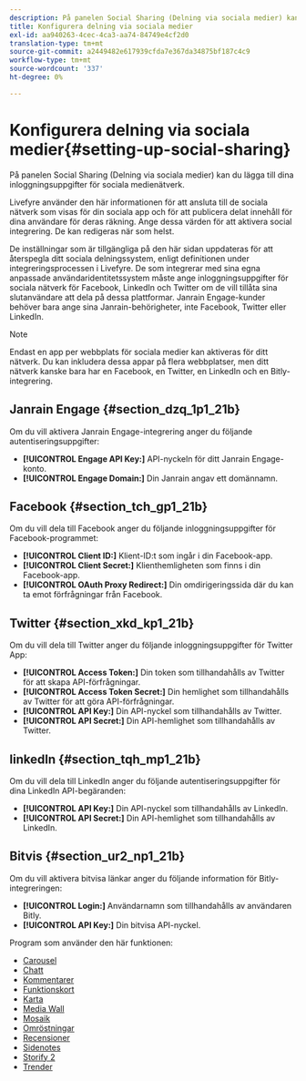 ```yaml
---
description: På panelen Social Sharing (Delning via sociala medier) kan du lägga till dina inloggningsuppgifter för sociala medienätverk.
title: Konfigurera delning via sociala medier
exl-id: aa940263-4cec-4ca3-aa74-84749e4cf2d0
translation-type: tm+mt
source-git-commit: a2449482e617939cfda7e367da34875bf187c4c9
workflow-type: tm+mt
source-wordcount: '337'
ht-degree: 0%

---
```


# Konfigurera delning via sociala medier{#setting-up-social-sharing}

På panelen Social Sharing (Delning via sociala medier) kan du lägga till dina inloggningsuppgifter för sociala medienätverk.

Livefyre använder den här informationen för att ansluta till de sociala nätverk som visas för din sociala app och för att publicera delat innehåll för dina användare för deras räkning. Ange dessa värden för att aktivera social integrering. De kan redigeras när som helst.

De inställningar som är tillgängliga på den här sidan uppdateras för att återspegla ditt sociala delningssystem, enligt definitionen under integreringsprocessen i Livefyre. De som integrerar med sina egna anpassade användaridentitetssystem måste ange inloggningsuppgifter för sociala nätverk för Facebook, LinkedIn och Twitter om de vill tillåta sina slutanvändare att dela på dessa plattformar. Janrain Engage-kunder behöver bara ange sina Janrain-behörigheter, inte Facebook, Twitter eller LinkedIn.

>[!NOTE]
>
>Endast en app per webbplats för sociala medier kan aktiveras för ditt nätverk. Du kan inkludera dessa appar på flera webbplatser, men ditt nätverk kanske bara har en Facebook, en Twitter, en LinkedIn och en Bitly-integrering.

## Janrain Engage {#section_dzq_1p1_21b}

Om du vill aktivera Janrain Engage-integrering anger du följande autentiseringsuppgifter:

* **[!UICONTROL Engage API Key:]** API-nyckeln för ditt Janrain Engage-konto.
* **[!UICONTROL Engage Domain:]** Din Janrain angav ett domännamn.

## Facebook {#section_tch_gp1_21b}

Om du vill dela till Facebook anger du följande inloggningsuppgifter för Facebook-programmet:

* **[!UICONTROL Client ID:]** Klient-ID:t som ingår i din Facebook-app.
* **[!UICONTROL Client Secret:]** Klienthemligheten som finns i din Facebook-app.
* **[!UICONTROL OAuth Proxy Redirect:]** Din omdirigeringssida där du kan ta emot förfrågningar från Facebook.

## Twitter {#section_xkd_kp1_21b}

Om du vill dela till Twitter anger du följande inloggningsuppgifter för Twitter App:

* **[!UICONTROL Access Token:]** Din token som tillhandahålls av Twitter för att skapa API-förfrågningar.
* **[!UICONTROL Access Token Secret:]** Din hemlighet som tillhandahålls av Twitter för att göra API-förfrågningar.
* **[!UICONTROL API Key:]** Din API-nyckel som tillhandahålls av Twitter.
* **[!UICONTROL API Secret:]** Din API-hemlighet som tillhandahålls av Twitter.

## linkedIn {#section_tqh_mp1_21b}

Om du vill dela till LinkedIn anger du följande autentiseringsuppgifter för dina LinkedIn API-begäranden:

* **[!UICONTROL API Key:]** Din API-nyckel som tillhandahålls av LinkedIn.
* **[!UICONTROL API Secret:]** Din API-hemlighet som tillhandahålls av LinkedIn.

## Bitvis {#section_ur2_np1_21b}

Om du vill aktivera bitvisa länkar anger du följande information för Bitly-integreringen:

* **[!UICONTROL Login:]** Användarnamn som tillhandahålls av användaren Bitly.
* **[!UICONTROL API Key:]** Din bitvisa API-nyckel.



Program som använder den här funktionen:
* [Carousel](/help/using/c-about-apps/c-carousel-app/c-carousel-app.md#c_carousel_app)
* [Chatt](/help/using/c-about-apps/c-chat-app/c-chat-app.md#c_chat_app)
* [Kommentarer](/help/using/c-about-apps/c-comments/c-comments.md)
* [Funktionskort](/help/using/c-about-apps/c-feature-card-app/c-feature-card-app.md#c_feature_card_app)
* [Karta](/help/using/c-about-apps/c-map-app/c-map-app.md#c_map_app)
* [Media Wall](/help/using/c-about-apps/c-media-wall-app/c-media-wall-app.md#c_media_wall_app)
* [Mosaik](/help/using/c-about-apps/c-mosaic-app/c-mosaic-app.md#c_mosaic_app)
* [Omröstningar](/help/using/c-about-apps/c-polls-app/c-polls-app.md#c_polls_app)
* [Recensioner](/help/using/c-about-apps/c-reviews-app/c-reviews-app.md#c_reviews_app)
* [Sidenotes](/help/using/c-about-apps/c-sidenotes-app/c-sidenotes-app.md#c_sidenotes_app)
* [Storify 2](/help/using/c-about-apps/c-storify2/c-storify2.md#c_storify2)
* [Trender](/help/using/c-about-apps/c-trending-app/c-trending-app.md#c_trending_app)
